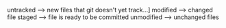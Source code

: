 untracked --> new files that git doesn't yet track...]
modified --> changed file
staged --> file is ready to be committed
unmodified --> unchanged files

